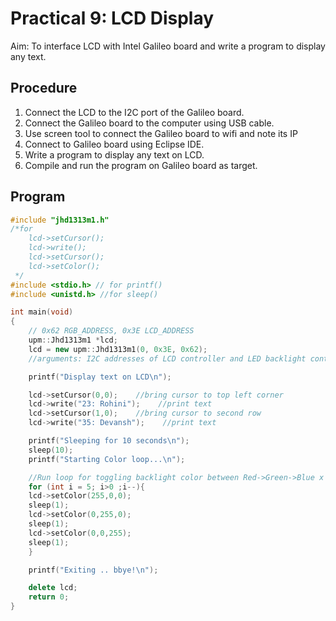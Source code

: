 # Practical 9: LCD Display

Aim: To interface LCD with Intel Galileo board and write a program to display any text.

## Procedure

1. Connect the LCD to the I2C port of the Galileo board.
2. Connect the Galileo board to the computer using USB cable.
3. Use screen tool to connect the Galileo board to wifi and note its IP
4. Connect to Galileo board using Eclipse IDE.
5. Write a program to display any text on LCD.
6. Compile and run the program on Galileo board as target.

## Program

```cpp
#include "jhd1313m1.h"
/*for
    lcd->setCursor();
    lcd->write();
    lcd->setCursor();
    lcd->setColor();
 */
#include <stdio.h> // for printf()
#include <unistd.h> //for sleep()

int main(void)
{
    // 0x62 RGB_ADDRESS, 0x3E LCD_ADDRESS
    upm::Jhd1313m1 *lcd;
    lcd = new upm::Jhd1313m1(0, 0x3E, 0x62);
    //arguments: I2C addresses of LCD controller and LED backlight controller

    printf("Display text on LCD\n");

    lcd->setCursor(0,0);    //bring cursor to top left corner
    lcd->write("23: Rohini");    //print text
    lcd->setCursor(1,0);    //bring cursor to second row
    lcd->write("35: Devansh");    //print text

    printf("Sleeping for 10 seconds\n");
    sleep(10);
    printf("Starting Color loop...\n");

    //Run loop for toggling backlight color between Red->Green->Blue x 5 times
    for (int i = 5; i>0 ;i--){
    lcd->setColor(255,0,0);   
    sleep(1);
    lcd->setColor(0,255,0);    
    sleep(1);
    lcd->setColor(0,0,255);  
    sleep(1);
    }

    printf("Exiting .. bbye!\n");

    delete lcd;  
    return 0;
}

```
